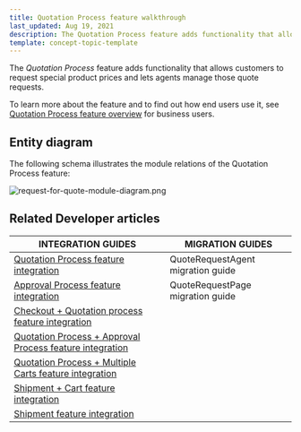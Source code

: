 ```yaml
---
title: Quotation Process feature walkthrough
last_updated: Aug 19, 2021
description: The Quotation Process feature adds functionality that allows customers to request special product prices and lets agents manage those quote requests.
template: concept-topic-template
---
```


The _Quotation Process_ feature adds functionality that allows customers to request special product prices and lets agents manage those quote requests.


To learn more about the feature and to find out how end users use it, see [Quotation Process feature overview](/docs/scos/dev/features/{{page.version}}/quotation-process/quotation-process-feature-overview.html) for business users.


## Entity diagram

The following schema illustrates the module relations of the Quotation Process feature:

<div class="width-100">

![request-for-quote-module-diagram.png](https://spryker.s3.eu-central-1.amazonaws.com/docs/Features/Workflow+%26+Process+Management/Quotation+process+and+RFQ/Quotation+Process+%26+RFQ+Feature+Overview/request-for-quote-module-diagram.png)

</div>


## Related Developer articles

| INTEGRATION GUIDES | MIGRATION GUIDES |
|---|---|
| [Quotation Process feature integration](/docs/scos/dev/migration-and-integration/{{page.version}}/feature-integration-guides/checkout-quotation-process-feature-integration.html) | QuoteRequestAgent migration guide |
| [Approval Process feature integration](/docs/scos/dev/migration-and-integration/{{page.version}}/feature-integration-guides/approval-process-feature-integration.html) | QuoteRequestPage migration guide |
| [Checkout + Quotation process feature integration](/docs/scos/dev/migration-and-integration/{{page.version}}/feature-integration-guides/checkout-quotation-process-feature-integration.html) |  |
| [Quotation Process + Approval Process feature integration](/docs/scos/dev/migration-and-integration/{{page.version}}/feature-integration-guides/quotation-process-approval-process-feature-integration.html) |  |
| [Quotation Process + Multiple Carts feature integration](/docs/scos/dev/migration-and-integration/{{page.version}}/feature-integration-guides/quotation-process-multiple-carts-feature-integration.html) |  |
| [Shipment + Cart feature integration](/docs/marketplace/dev/feature-integration-guides/{{page.version}}/marketplace-shipment-cart-feature-integration.html) |  |
| [Shipment feature integration](/docs/scos/dev/migration-and-integration/{{page.version}}/feature-integration-guides/shipment-feature-integration.html) |  |
